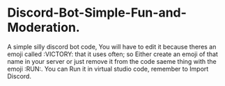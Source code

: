 # Discord-Bot-Simple-Fun-and-Moderation.
A simple silly discord bot code, You will have to edit it because theres an emoji called :VICTORY: that it uses often; so Either create an emoji of that name in your server or just remove it from the code saeme thing with the emoji :RUN:.
You can Run it in virtual studio code, remember to Import Discord.
